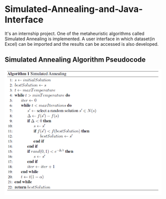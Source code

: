# Simulated-Annealing-and-Java-Interface
It's an internship project. One of the metaheuristic algorithms called Simulated Annealing is implemented. A user interface in which dataset(in Excel) can be imported and the results can be  accessed is also developed.

## Simulated Annealing Algorithm Pseudocode
<p align="center">
  <img src='images/sa.PNG'/>
</p>


